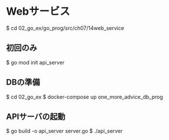 # Webサービス
$ cd 02_go_ex/go_prog/src/ch07/14web_service
## 初回のみ
$ go mod init api_server
## DBの準備
$ cd 02_go_ex
$ docker-compose up one_more_advice_db_prog
## APIサーバの起動
$ go build -o api_server server.go
$ ./api_server

